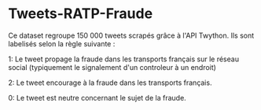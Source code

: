 # Tweets-RATP-Fraude

Ce dataset regroupe 150 000 tweets scrapés grâce à l'API Twython. Ils sont labelisés selon la règle suivante :

1: Le tweet propage la fraude dans les transports français sur le réseau social (typiquement le signalement d'un controleur à un endroit)

2: Le tweet encourage à la fraude dans les transports français.

0: Le tweet est neutre concernant le sujet de la fraude.
